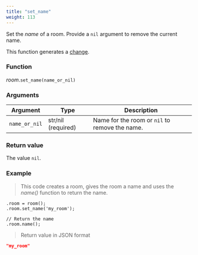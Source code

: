 ```yaml
---
title: "set_name"
weight: 113
---
```


Set the _name_ of a room. Provide a `nil` argument to remove the current name.

This function generates a [change](../../overview/changes).

### Function

*room*.`set_name(name_or_nil)`

### Arguments

Argument | Type | Description
-------- | ---- | -----------
`name_or_nil` | str/nil (required) | Name for the room or `nil` to remove the name.

### Return value

The value `nil`.

### Example

> This code creates a room, gives the room a name and uses the _name()_ function to return the name.

```thingsdb,json_response
.room = room();
.room.set_name('my_room');

// Return the name
.room.name();
```

> Return value in JSON format

```json
"my_room"
```
